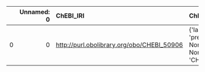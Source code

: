 |    |   Unnamed: 0 | ChEBI_IRI                                  | ChEBI_DESC                                                                    | metadata4Ing_IRI               | metadata4Ing_DESC                     |
|---:|-------------:|:-------------------------------------------|:------------------------------------------------------------------------------|:-------------------------------|:--------------------------------------|
|  0 |            0 | http://purl.obolibrary.org/obo/CHEBI_50906 | {'label': 'Role', 'prefLabel': None, 'altLabel': None, 'name': 'CHEBI_50906'} | http://www.w3.org/ns/prov#Role | {'prefLabel': 'Role', 'name': 'Role'} |